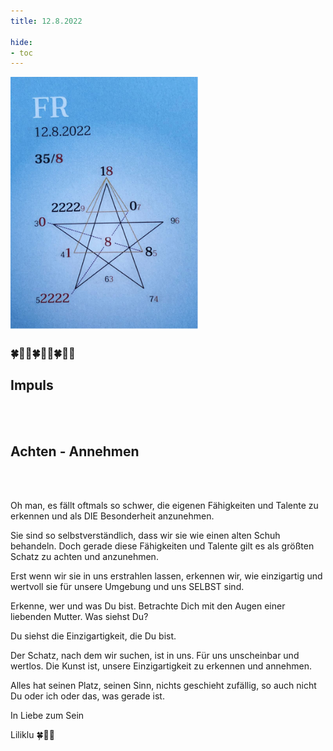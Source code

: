 ```yaml
---
title: 12.8.2022

hide:
- toc
---
```



<style>
img {
  width: 300px;
  max-width: 99%
}
</style>

![](../img/2022-08-12.png)

### 🍀🦋💚🍀🦋💚🍀🦋💚
## **Impuls**

<br><br>
## **Achten - Annehmen**
<br><br>

Oh man, es fällt oftmals so schwer, die eigenen Fähigkeiten und Talente zu erkennen und als DIE Besonderheit anzunehmen.

Sie sind so selbstverständlich, dass wir sie wie einen alten Schuh behandeln. Doch gerade diese Fähigkeiten und Talente gilt es als größten Schatz zu achten und anzunehmen.

Erst wenn wir sie in uns erstrahlen lassen, erkennen wir, wie einzigartig und wertvoll sie für unsere Umgebung und uns SELBST sind.

Erkenne, wer und was Du bist. Betrachte Dich mit den Augen einer liebenden Mutter. Was siehst Du?

Du siehst die Einzigartigkeit, die Du bist.

Der Schatz, nach dem wir suchen, ist in uns. Für uns unscheinbar und wertlos. Die Kunst ist, unsere Einzigartigkeit zu erkennen und annehmen.

Alles hat seinen Platz, seinen Sinn, nichts geschieht zufällig, so auch nicht Du oder ich oder das, was gerade ist.  

In Liebe zum Sein

Liliklu 🍀🦋💚
